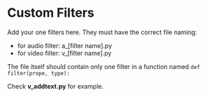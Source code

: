 # Custom Filters

Add your one filters here. They must have the correct file naming:
- for audio filter: a_[filter name].py
- for video filter: v_[filter name].py

The file itself should contain only one filter in a function named `def filter(prope, type):`

Check **v_addtext.py** for example.
